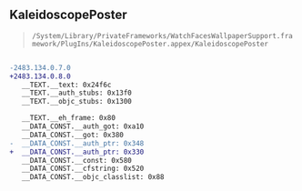 ## KaleidoscopePoster

> `/System/Library/PrivateFrameworks/WatchFacesWallpaperSupport.framework/PlugIns/KaleidoscopePoster.appex/KaleidoscopePoster`

```diff

-2483.134.0.7.0
+2483.134.0.8.0
   __TEXT.__text: 0x24f6c
   __TEXT.__auth_stubs: 0x13f0
   __TEXT.__objc_stubs: 0x1300

   __TEXT.__eh_frame: 0x80
   __DATA_CONST.__auth_got: 0xa10
   __DATA_CONST.__got: 0x380
-  __DATA_CONST.__auth_ptr: 0x348
+  __DATA_CONST.__auth_ptr: 0x330
   __DATA_CONST.__const: 0x580
   __DATA_CONST.__cfstring: 0x520
   __DATA_CONST.__objc_classlist: 0x88

```
